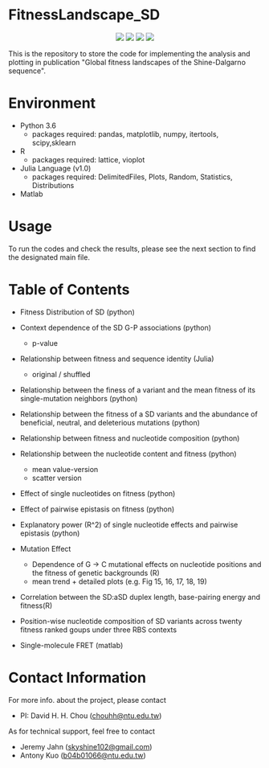 # FitnessLandscape_SD

<p align=center>
<a target="_blank"><img src="https://img.shields.io/badge/platform-linux-lightgrey.svg"></a>
<a target="_blank" href="https://www.python.org/downloads/" title="Python version"><img src="https://img.shields.io/badge/python-%3E=_3.6-green.svg"></a>
<a target="_blank" href="https://www.python.org/downloads/" title="Python version"><img src="https://img.shields.io/badge/Julia-v1.1-blueviolet.svg"></a>
<a target="_blank" href="https://opensource.org/licenses/MIT" title="License: MIT"><img src="https://img.shields.io/badge/License-MIT-blue.svg"></a>
</p>


This is the repository to store the  code for implementing the analysis and plotting in publication "Global fitness landscapes of the Shine-Dalgarno sequence".

# Environment
* Python 3.6
  * packages required: pandas, matplotlib, numpy, itertools, scipy,sklearn
* R
  * packages required: lattice, vioplot
* Julia Language (v1.0)
  * packages required: DelimitedFiles, Plots, Random, Statistics, Distributions
* Matlab 

# Usage
To run the codes and check the results, please see the next section to find the designated main file. 

# Table of Contents
* Fitness Distribution of SD (python)
* Context dependence of the SD G-P associations (python)
  * p-value 
* Relationship between fitness and sequence identity (Julia)
  * original / shuffled
* Relationship between the finess of a variant and the mean fitness of its single-mutation neighbors (python)
* Relationship between the fitness of a SD variants and the abundance of beneficial, neutral, and deleterious mutations (python)
* Relationship between fitness and nucleotide composition (python)
* Relationship between the nucleotide content and fitness (python)
  * mean value-version
  * scatter version
* Effect of single nucleotides on fitness (python)
* Effect of pairwise epistasis on fitness (python)
* Explanatory power (R^2) of single nucleotide effects and pairwise epistasis (python)

* Mutation Effect
  * Dependence of G &rarr; C mutational effects on nucleotide positions and the fitness of genetic backgrounds (R)
  * mean trend + detailed plots (e.g. Fig 15, 16, 17, 18, 19)
* Correlation between the SD:aSD duplex length, base-pairing energy and fitness(R) 
* Position-wise nucleotide composition of SD variants across twenty fitness ranked goups under three RBS contexts

* Single-molecule FRET (matlab)




# Contact Information
For more info. about the project, please contact
* PI: David H. H. Chou (chouhh@ntu.edu.tw)

As for technical support, feel free to contact
* Jeremy Jahn (skyshine102@gmail.com)
* Antony Kuo (b04b01066@ntu.edu.tw)

